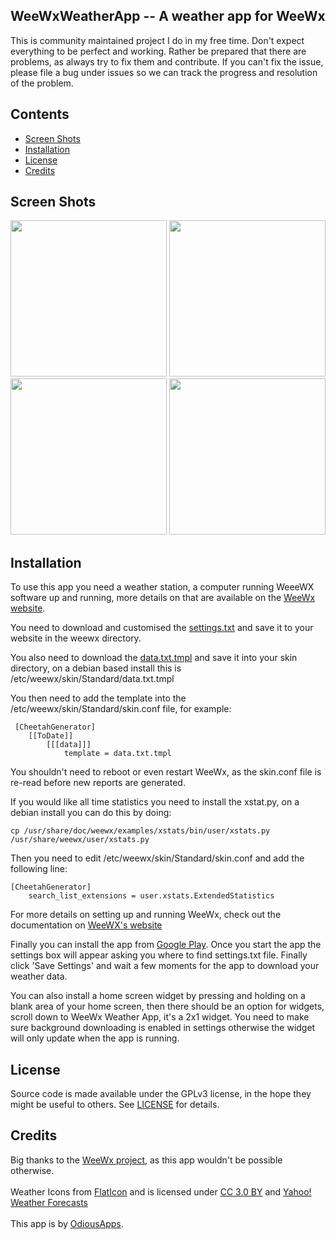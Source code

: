 ## WeeWxWeatherApp -- A weather app for WeeWx

This is community maintained project I do in my free time. Don't expect everything to be perfect and working. Rather be prepared that there are problems, as always try to fix them and contribute. If you can't fix the issue, please file a bug under issues so we can track the progress and resolution of the problem.

## Contents

 - [Screen Shots](#screen-shots)
 - [Installation](#installation)
 - [License](#license)
 - [Credits](#credits)

## Screen Shots

<img width="250px" src="https://raw.githubusercontent.com/evilbunny2008/WeeWxWeatherApp/master/screenshots/Screenshot_20180321-104333.jpg"> <img width="250px" src="https://raw.githubusercontent.com/evilbunny2008/WeeWxWeatherApp/master/screenshots/Screenshot_20180321-105034.jpg"> <img width="250px" src="https://raw.githubusercontent.com/evilbunny2008/WeeWxWeatherApp/master/screenshots/Screenshot_20180321-104351.jpg">
<img width="250px" src="https://raw.githubusercontent.com/evilbunny2008/WeeWxWeatherApp/master/screenshots/Screenshot_20180321-104407.jpg"><br>

## Installation

To use this app you need a weather station, a computer running WeeeWX software up and running, more details on that are available on the [WeeWx website](http://weewx.com/).

You need to download and customised the [settings.txt](https://raw.githubusercontent.com/evilbunny2008/WeeWxWeatherApp/master/settings.txt) and save it to your website in the weewx directory.

You also need to download the [data.txt.tmpl](https://raw.githubusercontent.com/evilbunny2008/WeeWxWeatherApp/master/data.txt.tmpl) and save it into your skin directory, on a debian based install this is /etc/weewx/skin/Standard/data.txt.tmpl

You then need to add the template into the /etc/weewx/skin/Standard/skin.conf file, for example:
```
 [CheetahGenerator]
    [[ToDate]]
        [[[data]]]
            template = data.txt.tmpl
```
You shouldn't need to reboot or even restart WeeWx, as the skin.conf file is re-read before new reports are generated. 

If you would like all time statistics you need to install the xstat.py, on a debian install you can do this by doing:
```
cp /usr/share/doc/weewx/examples/xstats/bin/user/xstats.py /usr/share/weewx/user/xstats.py
```
Then you need to edit /etc/weewx/skin/Standard/skin.conf and add the following line:
```
[CheetahGenerator]
    search_list_extensions = user.xstats.ExtendedStatistics
```

For more details on setting up and running WeeWx, check out the documentation on [WeeWX's website](http://www.weewx.com/docs/usersguide.htm)

Finally you can install the app from [Google Play](https://play.google.com/store/apps/details?id=com.odiousapps.weewxweather). Once you start the app the settings box will appear asking you where to find settings.txt file. Finally click 'Save Settings' and wait a few moments for the app to download your weather data.

You can also install a home screen widget by pressing and holding on a blank area of your home screen, then there should be an option for widgets, scroll down to WeeWx Weather App, it's a 2x1 widget. You need to make sure background downloading is enabled in settings otherwise the widget will only update when the app is running.

## License

Source code is made available under the GPLv3 license, in the hope they might be useful to others. See [LICENSE](LICENSE) for details.

## Credits

Big thanks to the <a href='http://weewx.com'>WeeWx project</a>, as this app wouldn't be possible otherwise.<br><br>
Weather Icons from <a href='https://www.flaticon.com/'>FlatIcon</a> and is licensed under <a href='http://creativecommons.org/licenses/by/3.0/'>CC 3.0 BY</a> and <a href='https://www.yahoo.com/?ilc=401'>Yahoo! Weather Forecasts</a><br><br>This app is by <a href='https://odiousapps.com'>OdiousApps</a>.
